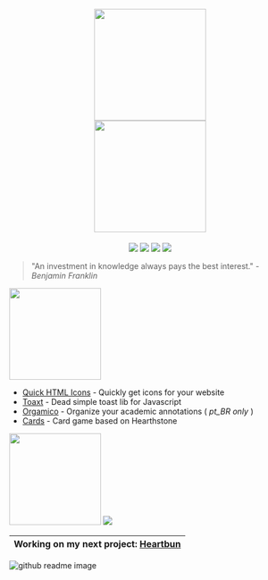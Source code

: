 <h1 align="center">
  <br>
  <img src="https://avatars.githubusercontent.com/u/48167880?v=4" width="200">
  <br>
  <img src="https://img.shields.io/badge/Jonas_de_Melo-232627?style=for-the-badge" width="200">
  <br>
</h1>

<p align="center">
  <img src="https://img.shields.io/badge/OS-Fedora%2040-white">
  <img src="https://img.shields.io/badge/CPU-Ryzen%205%205600g-white">
  <img src="https://img.shields.io/badge/GPU-RTX%202060-white">
  <img src="https://img.shields.io/badge/RAM-32GB-white">
</p>

> "An investment in knowledge always pays the best interest."
> -_Benjamin Franklin_

<img src="https://img.shields.io/badge/Projects-f0f0f0?style=for-the-badge" width="164">

- [Quick HTML Icons](https://github.com/DJJJonas/quick-html-icons) - Quickly get icons for your website
- [Toaxt](https://github.com/DJJJonas/toaxt) - Dead simple toast lib for Javascript
- [Orgamico](https://github.com/DJJJonas/orgamico) - Organize your academic annotations ( *pt_BR only* )
- [Cards](https://github.com/DJJJonas/cards) - Card game based on Hearthstone

<img src="https://img.shields.io/badge/Skills-232627?style=for-the-badge" width="164">
<img src="https://skillicons.dev/icons?i=git,docker,java,spring,angular,bash,bun,html,css,js,ts,jquery,linux,nestjs,nextjs,nodejs,postgres,vscode&perline=6" />

| Working on my next project: [Heartbun](https://github.com/DJJJonas/heartbun) |
| ---------------------------------------------------------------------------- |

![github readme image](https://github.com/DJJJonas/djjjonas/assets/48167880/46a18a24-4747-486a-8c1f-303a5dc9a27e)
